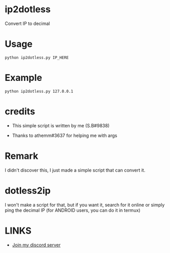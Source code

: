 # ip2dotless
Convert IP to decimal
# Usage
```python ip2dotless.py IP_HERE```
# Example
```python ip2dotless.py 127.0.0.1```
# credits
- This simple script is written by me (S.B#9838)

- Thanks to athemm#3637 for helping me with args
# Remark
I didn't discover this, I just made a simple script that can convert it.
# dotless2ip
I won't make a script for that, but if you want it, search for it online or simply ping the decimal IP (for ANDROID users, you can do it in termux)
# LINKS
- [Join my discord server](https://discord.gg/b2ejYcJjqA) 
